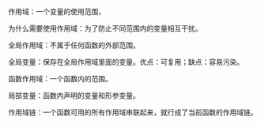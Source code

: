 作用域：一个变量的使用范围，

为什么需要使用作用域：为了防止不同范围内的变量相互干扰。

全局作用域：不属于任何函数的外部范围。

全局变量：保存在全局作用域里面的变量。优点：可复用；缺点：容易污染。

函数作用域：一个函数内的范围。

局部变量：函数内声明的变量和形参变量。

作用域链：一个函数可用的所有作用域串联起来，就行成了当前函数的作用域链。